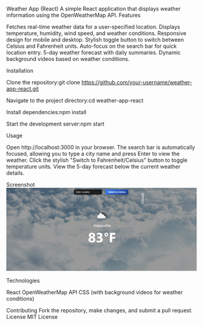 Weather App (React)
A simple React application that displays weather information using the OpenWeatherMap API.
Features

Fetches real-time weather data for a user-specified location.
Displays temperature, humidity, wind speed, and weather conditions.
Responsive design for mobile and desktop.
Stylish toggle button to switch between Celsius and Fahrenheit units.
Auto-focus on the search bar for quick location entry.
5-day weather forecast with daily summaries.
Dynamic background videos based on weather conditions.

Installation

Clone the repository:git clone https://github.com/your-username/weather-app-react.git


Navigate to the project directory:cd weather-app-react


Install dependencies:npm install


Start the development server:npm start



Usage

Open http://localhost:3000 in your browser.
The search bar is automatically focused, allowing you to type a city name and press Enter to view the weather.
Click the stylish "Switch to Fahrenheit/Celsius" button to toggle temperature units.
View the 5-day forecast below the current weather details.

Screenshot
![Weather App Screenshot](screenshot.png)

Technologies

React
OpenWeatherMap API
CSS (with background videos for weather conditions)

Contributing
Fork the repository, make changes, and submit a pull request.
License
MIT License
